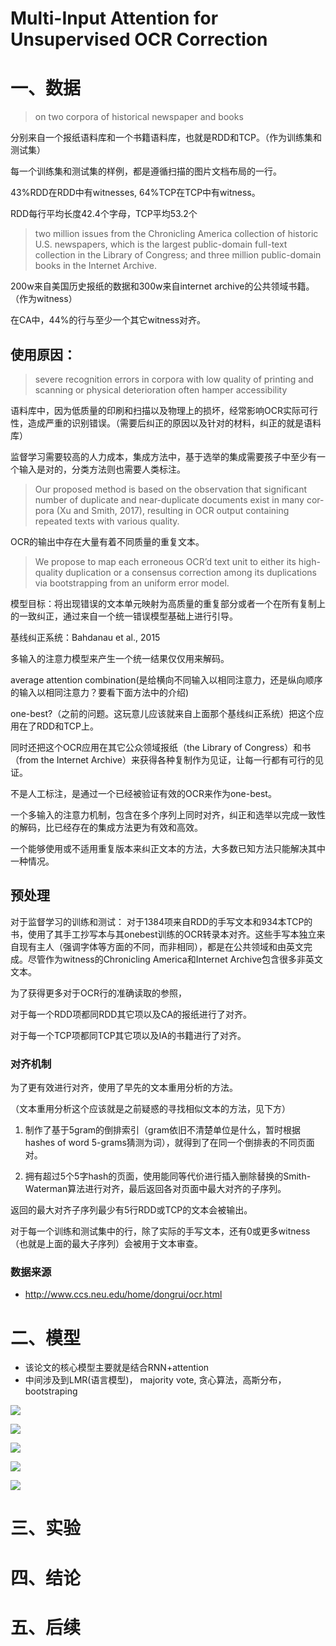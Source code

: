 # Multi-Input Attention for Unsupervised OCR Correction

# 一、数据

>  on two corpora of historical newspaper and books 

分别来自一个报纸语料库和一个书籍语料库，也就是RDD和TCP。（作为训练集和测试集）

每一个训练集和测试集的样例，都是遵循扫描的图片文档布局的一行。

43%RDD在RDD中有witnesses, 64%TCP在TCP中有witness。

RDD每行平均长度42.4个字母，TCP平均53.2个

>  two million issues from the Chronicling America collection of historic U.S. newspapers, which is the largest public-domain full-text collection in the Library of Congress; and three million public-domain books in the Internet Archive. 

200w来自美国历史报纸的数据和300w来自internet archive的公共领域书籍。（作为witness）

在CA中，44%的行与至少一个其它witness对齐。

## 使用原因：

> severe recognition errors in corpora with low quality of printing and scanning or physical deterioration often hamper accessibility

语料库中，因为低质量的印刷和扫描以及物理上的损坏，经常影响OCR实际可行性，造成严重的识别错误。（需要后纠正的原因以及针对的材料，纠正的就是语料库）

监督学习需要较高的人力成本，集成方法中，基于选举的集成需要孩子中至少有一个输入是对的，分类方法则也需要人类标注。

> Our proposed method is based on the observation that significant number of duplicate
> and near-duplicate documents exist in many cor-pora (Xu and Smith, 2017), resulting in OCR output containing repeated texts with various quality.

OCR的输出中存在大量有着不同质量的重复文本。

> We propose to map each erroneous OCR’d text unit to either its high-quality duplication or a consensus correction among its duplications via bootstrapping from an uniform error model. 

模型目标：将出现错误的文本单元映射为高质量的重复部分或者一个在所有复制上的一致纠正，通过来自一个统一错误模型基础上进行引导。

基线纠正系统：Bahdanau et al., 2015

多输入的注意力模型来产生一个统一结果仅仅用来解码。

average attention combination(是给横向不同输入以相同注意力，还是纵向顺序的输入以相同注意力？要看下面方法中的介绍)

one-best?（之前的问题。这玩意儿应该就来自上面那个基线纠正系统）把这个应用在了RDD和TCP上。

同时还把这个OCR应用在其它公众领域报纸（the Library of Congress）和书（from the Internet Archive）来获得各种复制作为见证，让每一行都有可行的见证。

不是人工标注，是通过一个已经被验证有效的OCR来作为one-best。

一个多输入的注意力机制，包含在多个序列上同时对齐，纠正和选举以完成一致性的解码，比已经存在的集成方法更为有效和高效。

一个能够使用或不适用重复版本来纠正文本的方法，大多数已知方法只能解决其中一种情况。

## 预处理

对于监督学习的训练和测试：
对于1384项来自RDD的手写文本和934本TCP的书，使用了其手工抄写本与其onebest训练的OCR转录本对齐。这些手写本独立来自现有主人（强调字体等方面的不同，而非相同），都是在公共领域和由英文完成。尽管作为witness的Chronicling America和Internet Archive包含很多非英文文本。

为了获得更多对于OCR行的准确读取的参照，

对于每一个RDD项都同RDD其它项以及CA的报纸进行了对齐。

对于每一个TCP项都同TCP其它项以及IA的书籍进行了对齐。

### 对齐机制

为了更有效进行对齐，使用了早先的文本重用分析的方法。

（文本重用分析这个应该就是之前疑惑的寻找相似文本的方法，见下方）

1. 制作了基于5gram的倒排索引（gram依旧不清楚单位是什么，暂时根据hashes of word 5-grams猜测为词），就得到了在同一个倒排表的不同页面对。

2. 拥有超过5个5字hash的页面，使用能同等代价进行插入删除替换的Smith-Waterman算法进行对齐，最后返回各对页面中最大对齐的子序列。

返回的最大对齐子序列最少有5行RDD或TCP的文本会被输出。

对于每一个训练和测试集中的行，除了实际的手写文本，还有0或更多witness（也就是上面的最大子序列）会被用于文本审查。



### 数据来源

- <http://www.ccs.neu.edu/home/dongrui/ocr.html>

# 二、模型

- 该论文的核心模型主要就是结合RNN+attention
- 中间涉及到LMR(语言模型)， majority vote, 贪心算法，高斯分布，bootstraping

![ ](https://raw.githubusercontent.com/yaolinxia/img_resource/master/papers/commonsense/QQ图片20190128202241.png)



![ ](https://raw.githubusercontent.com/yaolinxia/img_resource/master/papers/commonsense/QQ图片20190128202253.png)

![ ](https://raw.githubusercontent.com/yaolinxia/img_resource/master/papers/commonsense/QQ图片20190128202257.png)

![ ](https://raw.githubusercontent.com/yaolinxia/img_resource/master/papers/commonsense/QQ图片20190128202303.png)

![ ](https://raw.githubusercontent.com/yaolinxia/img_resource/master/papers/commonsense/QQ图片20190128202307.png)



# 三、实验





# 四、结论





# 五、后续












